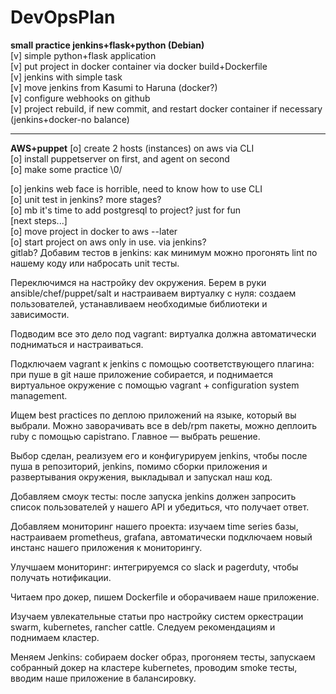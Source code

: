# DevOpsPlan
<b>small practice jenkins+flask+python (Debian)</b><br/>
[v] simple python+flask application<br/>
[v] put project in docker container via docker build+Dockerfile<br/>
[v] jenkins with simple task <br/>
[v] move jenkins from Kasumi to Haruna (docker?) <br/>
[v] configure webhooks on github<br/>
[v] project rebuild, if new commit, and restart docker container if necessary (jenkins+docker-no balance) <br/>
<hr/>
<b>AWS+puppet</b>
[o] create 2 hosts (instances) on aws via CLI <br/>
[o] install puppetserver on first, and agent on second <br/>
[o] make some practice \0/ <br/>

[o] jenkins web face is horrible, need to know how to use CLI <br/>
[o] unit test in jenkins? more stages? <br/>
[o] mb it's time to add postgresql to project? just for fun <br/>
[next steps...] <br/>
[o] move project in docker to aws --later<br/>
[o] start project on aws only in use. via jenkins? <br/>
gitlab?
Добавим тестов в jenkins: как минимум можно прогонять lint по нашему коду или набросать unit тесты.

Переключимся на настройку dev окружения. Берем в руки ansible/chef/puppet/salt и настраиваем виртуалку с нуля: создаем пользователей, устанавливаем необходимые библиотеки и зависимости.

Подводим все это дело под vagrant: виртуалка должна автоматически подниматься и настраиваться.

Подключаем vagrant к jenkins с помощью соответствующего плагина: при пуше в git наше приложение собирается, и поднимается виртуальное окружение с помощью vagrant + configuration system management.

Ищем best practices по деплою приложений на языке, который вы выбрали. Можно заворачивать все в deb/rpm пакеты, можно деплоить ruby с помощью capistrano. Главное — выбрать решение.

Выбор сделан, реализуем его и конфигурируем jenkins, чтобы после пуша в репозиторий, jenkins, помимо сборки приложения и развертывания окружения, выкладывал и запускал наш код.

Добавляем смоук тесты: после запуска jenkins должен запросить список пользователей у нашего API и убедиться, что получает ответ.

Добавляем мониторинг нашего проекта: изучаем time series базы, настраиваем prometheus, grafana, автоматически подключаем новый инстанс нашего приложения к мониторингу.

Улучшаем мониторинг: интегрируемся со slack и pagerduty, чтобы получать нотификации.

Читаем про докер, пишем Dockerfile и оборачиваем наше приложение.

Изучаем увлекательные статьи про настройку систем оркестрации swarm, kubernetes, rancher cattle. Следуем рекомендациям и поднимаем кластер.

Меняем Jenkins: собираем docker образ, прогоняем тесты, запускаем собранный докер на кластере kubernetes, проводим smoke тесты, вводим наше приложение в балансировку.
